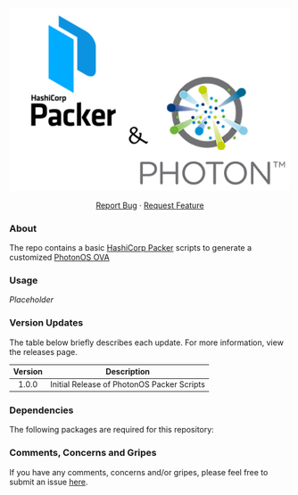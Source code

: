 <!-- PROJECT LOGO -->
<br />
<p align="center">
  <a href="https://github.com/pkeech/Packer-PhotonOS">
    <img src="https://github.com/pkeech/Packer-PhotonOS/blob/main/docs/logo.png" alt="Logo" />
  </a>

  <p align="center">
    <a href="https://github.com/pkeech/Packer-PhotonOS/issues">Report Bug</a>
    ·
    <a href="https://github.com/pkeech/Packer-PhotonOS/issues">Request Feature</a>
  </p>
</p>

### About
The repo contains a basic [HashiCorp Packer](https://www.packer.io/) scripts to generate a customized [PhotonOS OVA](https://vmware.github.io/photon/)

### Usage
*Placeholder*

### Version Updates
The table below briefly describes each update. For more information, view the releases page.

| Version | Description |
| :---: | --- | 
| 1.0.0 | Initial Release of PhotonOS Packer Scripts |

### Dependencies
The following packages are required for this repository:

### Comments, Concerns and Gripes
If you have any comments, concerns and/or gripes, please feel free to submit an issue [here][project-issues].



<!-- LINKS -->
[project-issues]: https://github.com/pkeech/Packer-PhotonOS/issues